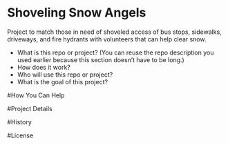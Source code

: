 # Shoveling Snow Angels
Project to match those in need of shoveled access of bus stops, sidewalks, driveways, and fire hydrants with volunteers that can help clear snow.

- What is this repo or project? (You can reuse the repo description you used earlier because this section doesn’t have to be long.)
- How does it work?
- Who will use this repo or project?
- What is the goal of this project?

#How You Can Help

#Project Details

#History

#License


